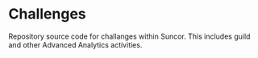 # Challenges

Repository source code for challanges within Suncor. This includes guild and other Advanced Analytics activities.
